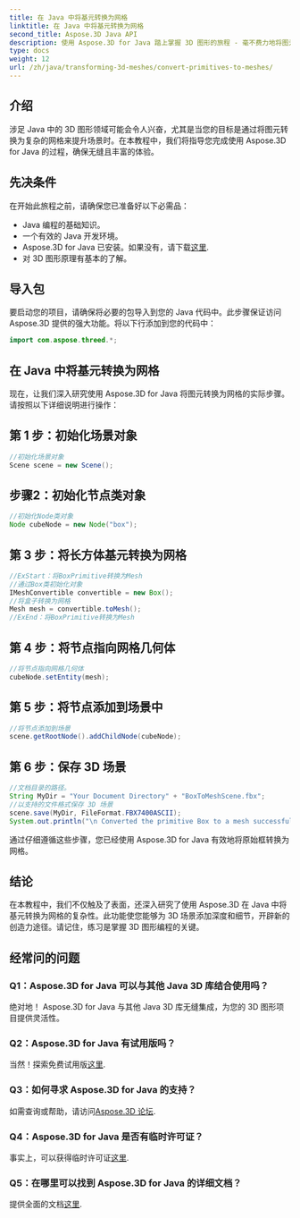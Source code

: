 ```yaml
---
title: 在 Java 中将基元转换为网格
linktitle: 在 Java 中将基元转换为网格
second_title: Aspose.3D Java API
description: 使用 Aspose.3D for Java 踏上掌握 3D 图形的旅程 - 毫不费力地将图元转换为令人着迷的网格。立即提升您的编码体验！
type: docs
weight: 12
url: /zh/java/transforming-3d-meshes/convert-primitives-to-meshes/
---
```

## 介绍
涉足 Java 中的 3D 图形领域可能会令人兴奋，尤其是当您的目标是通过将图元转换为复杂的网格来提升场景时。在本教程中，我们将指导您完成使用 Aspose.3D for Java 的过程，确保无缝且丰富的体验。
## 先决条件
在开始此旅程之前，请确保您已准备好以下必需品：
- Java 编程的基础知识。
- 一个有效的 Java 开发环境。
-  Aspose.3D for Java 已安装。如果没有，请下载[这里](https://releases.aspose.com/3d/java/).
- 对 3D 图形原理有基本的了解。
## 导入包
要启动您的项目，请确保将必要的包导入到您的 Java 代码中。此步骤保证访问 Aspose.3D 提供的强大功能。将以下行添加到您的代码中：
```java
import com.aspose.threed.*;
```
## 在 Java 中将基元转换为网格
现在，让我们深入研究使用 Aspose.3D for Java 将图元转换为网格的实际步骤。请按照以下详细说明进行操作：
## 第 1 步：初始化场景对象
```java
//初始化场景对象
Scene scene = new Scene();
```
## 步骤2：初始化节点类对象
```java
//初始化Node类对象
Node cubeNode = new Node("box");
```
## 第 3 步：将长方体基元转换为网格
```java
//ExStart：将BoxPrimitive转换为Mesh
//通过Box类初始化对象
IMeshConvertible convertible = new Box();
//将盒子转换为网格
Mesh mesh = convertible.toMesh();
//ExEnd：将BoxPrimitive转换为Mesh
```
## 第 4 步：将节点指向网格几何体
```java
//将节点指向网格几何体
cubeNode.setEntity(mesh);
```
## 第 5 步：将节点添加到场景中
```java
//将节点添加到场景
scene.getRootNode().addChildNode(cubeNode);
```
## 第 6 步：保存 3D 场景
```java
//文档目录的路径。
String MyDir = "Your Document Directory" + "BoxToMeshScene.fbx";
//以支持的文件格式保存 3D 场景
scene.save(MyDir, FileFormat.FBX7400ASCII);
System.out.println("\n Converted the primitive Box to a mesh successfully.\nFile saved at " + MyDir);
```
通过仔细遵循这些步骤，您已经使用 Aspose.3D for Java 有效地将原始框转换为网格。
## 结论
在本教程中，我们不仅触及了表面，还深入研究了使用 Aspose.3D 在 Java 中将基元转换为网格的复杂性。此功能使您能够为 3D 场景添加深度和细节，开辟新的创造力途径。请记住，练习是掌握 3D 图形编程的关键。
## 经常问的问题
### Q1：Aspose.3D for Java 可以与其他 Java 3D 库结合使用吗？
绝对地！ Aspose.3D for Java 与其他 Java 3D 库无缝集成，为您的 3D 图形项目提供灵活性。
### Q2：Aspose.3D for Java 有试用版吗？
当然！探索免费试用版[这里](https://releases.aspose.com/).
### Q3：如何寻求 Aspose.3D for Java 的支持？
如需查询或帮助，请访问[Aspose.3D 论坛](https://forum.aspose.com/c/3d/18).
### Q4：Aspose.3D for Java 是否有临时许可证？
事实上，可以获得临时许可证[这里](https://purchase.aspose.com/temporary-license/).
### Q5：在哪里可以找到 Aspose.3D for Java 的详细文档？
提供全面的文档[这里](https://reference.aspose.com/3d/java/).